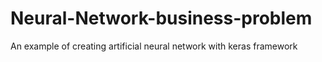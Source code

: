 # Neural-Network-business-problem
An example of creating artificial neural network with keras framework

